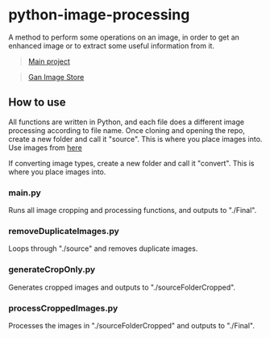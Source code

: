 # python-image-processing
A method to perform some operations on an image, in order to get an enhanced image or to extract some useful information from it.

>[Main project](https://github.com/NVlabs/stylegan2)

>[Gan Image Store](https://github.com/WathikAhmed/GAN-images)



## How to use
All functions are written in Python, and each file does a different image processing according to file name.
Once cloning and opening the repo, create a new folder and call it "source". This is where you place images into.
Use images from [here](https://github.com/WathikAhmed/GAN-images)

If converting image types, create a new folder and call it "convert". This is where you place images into.

### main.py
Runs all image cropping and processing functions, and outputs to "./Final".

### removeDuplicateImages.py
Loops through "./source" and removes duplicate images.

### generateCropOnly.py
Generates cropped images and outputs to "./sourceFolderCropped".

### processCroppedImages.py
Processes the images in "./sourceFolderCropped" and outputs to "./Final".

